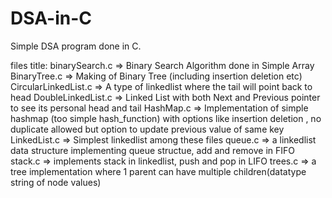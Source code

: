 # DSA-in-C
Simple DSA program done in C.

files title:
binarySearch.c => Binary Search Algorithm done in Simple Array
BinaryTree.c => Making of Binary Tree (including insertion deletion etc)
CircularLinkedList.c => A type of linkedlist where the tail will point back to head
DoubleLinkedList.c => Linked List with both Next and Previous pointer to see its personal head and tail
HashMap.c => Implementation of simple hashmap (too simple hash_function) with options like insertion deletion , no duplicate allowed but option to
              update previous value of same key
LinkedList.c => Simplest linkedlist among these files
queue.c => a linkedlist data structure implementing queue structue, add and remove in FIFO
stack.c => implements stack in linkedlist, push and pop in LIFO
trees.c => a tree implementation where 1 parent can have multiple children(datatype string of node values)